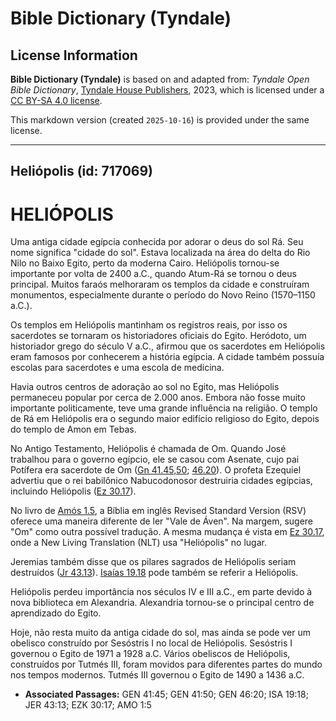 # Bible Dictionary (Tyndale)

## License Information

**Bible Dictionary (Tyndale)** is based on and adapted from: _Tyndale Open Bible Dictionary_, [Tyndale House Publishers](https://tyndaleopenresources.com/), 2023, which is licensed under a [CC BY-SA 4.0 license](https://creativecommons.org/licenses/by-sa/4.0/legalcode.en).

This markdown version (created `2025-10-16`) is provided under the same license.



--------------------------------

## Heliópolis (id: 717069)

HELIÓPOLIS
==========

Uma antiga cidade egípcia conhecida por adorar o deus do sol Rá. Seu nome significa "cidade do sol". Estava localizada na área do delta do Rio Nilo no Baixo Egito, perto da moderna Cairo. Heliópolis tornou\-se importante por volta de 2400 a.C., quando Atum\-Rá se tornou o deus principal. Muitos faraós melhoraram os templos da cidade e construíram monumentos, especialmente durante o período do Novo Reino (1570–1150 a.C.).

Os templos em Heliópolis mantinham os registros reais, por isso os sacerdotes se tornaram os historiadores oficiais do Egito. Heródoto, um historiador grego do século V a.C., afirmou que os sacerdotes em Heliópolis eram famosos por conhecerem a história egípcia. A cidade também possuía escolas para sacerdotes e uma escola de medicina.

Havia outros centros de adoração ao sol no Egito, mas Heliópolis permaneceu popular por cerca de 2\.000 anos. Embora não fosse muito importante politicamente, teve uma grande influência na religião. O templo de Rá em Heliópolis era o segundo maior edifício religioso do Egito, depois do templo de Amon em Tebas.

No Antigo Testamento, Heliópolis é chamada de Om. Quando José trabalhou para o governo egípcio, ele se casou com Asenate, cujo pai Potífera era sacerdote de Om ([Gn 41\.45,50](https://ref.ly/Gen41:45,Gen41:50); [46\.20](https://ref.ly/Gen46:20)). O profeta Ezequiel advertiu que o rei babilônico Nabucodonosor destruiria cidades egípcias, incluindo Heliópolis ([Ez 30\.17](https://ref.ly/Ezek30:17)).

No livro de [Amós 1\.5](https://ref.ly/Amos1:5), a Bíblia em inglês Revised Standard Version (RSV) oferece uma maneira diferente de ler "Vale de Áven". Na margem, sugere "Om" como outra possível tradução. A mesma mudança é vista em [Ez 30\.17](https://ref.ly/Ezek30:17), onde a New Living Translation (NLT) usa "Heliópolis" no lugar.

Jeremias também disse que os pilares sagrados de Heliópolis seriam destruídos ([Jr 43\.13](https://ref.ly/Jer43:13)). [Isaías 19\.18](https://ref.ly/Isa19:18) pode também se referir a Heliópolis.

Heliópolis perdeu importância nos séculos IV e III a.C., em parte devido à nova biblioteca em Alexandria. Alexandria tornou\-se o principal centro de aprendizado do Egito.

Hoje, não resta muito da antiga cidade do sol, mas ainda se pode ver um obelisco construído por Sesóstris I no local de Heliópolis. Sesóstris I governou o Egito de 1971 a 1928 a.C. Vários obeliscos de Heliópolis, construídos por Tutmés III, foram movidos para diferentes partes do mundo nos tempos modernos. Tutmés III governou o Egito de 1490 a 1436 a.C.

* **Associated Passages:** GEN 41:45; GEN 41:50; GEN 46:20; ISA 19:18; JER 43:13; EZK 30:17; AMO 1:5

